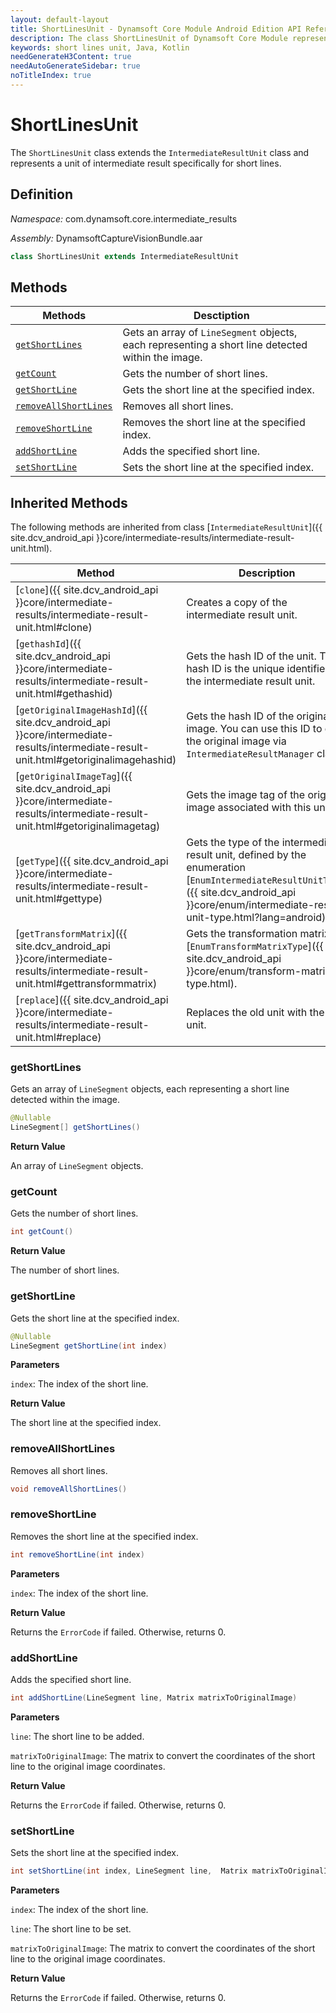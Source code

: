 ```yaml
---
layout: default-layout
title: ShortLinesUnit - Dynamsoft Core Module Android Edition API Reference
description: The class ShortLinesUnit of Dynamsoft Core Module represents a unit that contains the information of the detected short lines.
keywords: short lines unit, Java, Kotlin
needGenerateH3Content: true
needAutoGenerateSidebar: true
noTitleIndex: true
---
```


# ShortLinesUnit

The `ShortLinesUnit` class extends the `IntermediateResultUnit` class and represents a unit of intermediate result specifically for short lines.

## Definition

*Namespace:* com.dynamsoft.core.intermediate_results

*Assembly:* DynamsoftCaptureVisionBundle.aar

```java
class ShortLinesUnit extends IntermediateResultUnit
```

## Methods

| Methods | Desctiption |
| ------- | ----------- |
| [`getShortLines`](#getshortlines) | Gets an array of `LineSegment` objects, each representing a short line detected within the image. |
| [`getCount`](#getcount) | Gets the number of short lines. |
| [`getShortLine`](#getshortline) | Gets the short line at the specified index. |
| [`removeAllShortLines`](#removeallshortlines) | Removes all short lines. |
| [`removeShortLine`](#removeshortline) | Removes the short line at the specified index. |
| [`addShortLine`](#addshortline) | Adds the specified short line. |
| [`setShortLine`](#setshortline) | Sets the short line at the specified index. |

## Inherited Methods

The following methods are inherited from class [`IntermediateResultUnit`]({{ site.dcv_android_api }}core/intermediate-results/intermediate-result-unit.html).

| Method | Description |
|------- |-------------|
| [`clone`]({{ site.dcv_android_api }}core/intermediate-results/intermediate-result-unit.html#clone) | Creates a copy of the intermediate result unit. |
| [`gethashId`]({{ site.dcv_android_api }}core/intermediate-results/intermediate-result-unit.html#gethashid) | Gets the hash ID of the unit. The hash ID is the unique identifier for the intermediate result unit. |
| [`getOriginalImageHashId`]({{ site.dcv_android_api }}core/intermediate-results/intermediate-result-unit.html#getoriginalimagehashid) | Gets the hash ID of the original image. You can use this ID to get the original image via `IntermediateResultManager` class. |
| [`getOriginalImageTag`]({{ site.dcv_android_api }}core/intermediate-results/intermediate-result-unit.html#getoriginalimagetag) | Gets the image tag of the original image associated with this unit. |
| [`getType`]({{ site.dcv_android_api }}core/intermediate-results/intermediate-result-unit.html#gettype) | Gets the type of the intermediate result unit, defined by the enumeration [`EnumIntermediateResultUnitType`]({{ site.dcv_android_api }}core/enum/intermediate-result-unit-type.html?lang=android). |
| [`getTransformMatrix`]({{ site.dcv_android_api }}core/intermediate-results/intermediate-result-unit.html#gettransformmatrix) | Gets the transformation matrix via [`EnumTransformMatrixType`]({{ site.dcv_android_api }}core/enum/transform-matrix-type.html). |
| [`replace`]({{ site.dcv_android_api }}core/intermediate-results/intermediate-result-unit.html#replace) | Replaces the old unit with the new unit. |

### getShortLines

Gets an array of `LineSegment` objects, each representing a short line detected within the image.

```java
@Nullable
LineSegment[] getShortLines()
```

**Return Value**

An array of `LineSegment` objects.

### getCount

Gets the number of short lines.

```java
int getCount()
```

**Return Value**

The number of short lines.

### getShortLine

Gets the short line at the specified index.

```java
@Nullable
LineSegment getShortLine(int index)
```

**Parameters**

`index`: The index of the short line.

**Return Value**

The short line at the specified index.

### removeAllShortLines

Removes all short lines.

```java
void removeAllShortLines()
```

### removeShortLine

Removes the short line at the specified index.

```java
int removeShortLine(int index)
```

**Parameters**

`index`: The index of the short line.

**Return Value**

Returns the `ErrorCode` if failed. Otherwise, returns 0.

### addShortLine

Adds the specified short line.

```java
int addShortLine(LineSegment line, Matrix matrixToOriginalImage)
```

**Parameters**

`line`: The short line to be added.

`matrixToOriginalImage`: The matrix to convert the coordinates of the short line to the original image coordinates.

**Return Value**

Returns the `ErrorCode` if failed. Otherwise, returns 0.

### setShortLine

Sets the short line at the specified index.

```java
int setShortLine(int index, LineSegment line,  Matrix matrixToOriginalImage)
```

**Parameters**

`index`: The index of the short line.

`line`: The short line to be set.

`matrixToOriginalImage`: The matrix to convert the coordinates of the short line to the original image coordinates.

**Return Value**

Returns the `ErrorCode` if failed. Otherwise, returns 0.
